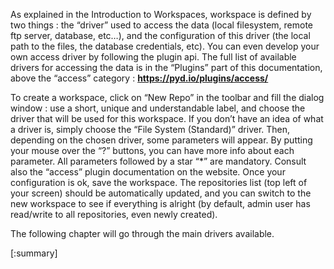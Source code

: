 As explained in the Introduction to Workspaces, workspace is defined by two things : the “driver” used to access the data (local filesystem, remote ftp server, database, etc…), and the configuration of this driver (the local path to the files, the database credentials, etc). You can even develop your own access driver by following the plugin api. The full list of available drivers for accessing the data is in the “Plugins” part of this documentation, above the “access” category : **https://pyd.io/plugins/access/**

To create a workspace, click on “New Repo” in the toolbar and fill the dialog window : use a short, unique and understandable label, and choose the driver that will be used for this workspace. If you don’t have an idea of what a driver is, simply choose the “File System (Standard)” driver. Then, depending on the chosen driver, some parameters will appear. By putting your mouse over the “?” buttons, you can have more info about each parameter. All parameters followed by a star “*” are mandatory. Consult also the “access” plugin documentation on the website. Once your configuration is ok, save the workspace. The repositories list (top left of your screen) should be automatically updated, and you can switch to the new workspace to see if everything is alright (by default, admin user has read/write to all repositories, even newly created).

The following chapter will go through the main drivers available.

[:summary]
